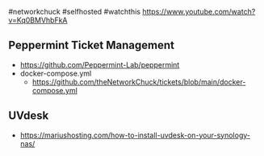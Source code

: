 #networkchuck #selfhosted #watchthis 
https://www.youtube.com/watch?v=Kq0BMVhbFkA

## Peppermint Ticket Management
- https://github.com/Peppermint-Lab/peppermint
- docker-compose.yml
	- https://github.com/theNetworkChuck/tickets/blob/main/docker-compose.yml

## UVdesk
- https://mariushosting.com/how-to-install-uvdesk-on-your-synology-nas/